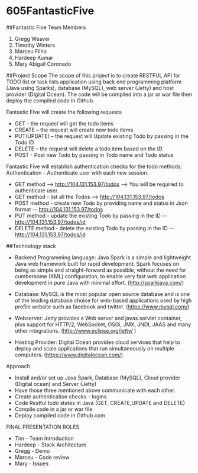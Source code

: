 # 605FantasticFive
##Fantastic Five Team Members  
1. Gregg Weaver 
2. Timothy Winters 
3. Marceu Filho 
4. Hardeep Kumar 
5. Mary Abigail Coronado 

##Project Scope
The scope of this project is to create RESTFUL API for TODO list or task lists application using back end programming platform (Java using Sparks), database (MySQL), web server (Jetty) and host provider (Digital Ocean). The code will be compiled into a jar or war file then deploy the compiled code in Github. 

Fantastic Five will create the following requests 

*	GET  - the request will get  the todo items
*	CREATE – the request will create new todo items
* PUT(UPDATE) – the request will Update existing Todo by passing in the Todo ID
*	DELETE – the request will delete a todo item based on the ID.
* POST - Post new Todo by passing in Todo name and Todo status

Fantastic Five will establish authentication checks for the todo methods. 
Authentication - Authenticate user with each new session.

* GET method --> http://104.131.153.97/todos --> You will be required to authenticate user.
* GET method - list all the Todos --> http://104.131.153.97/todos
* POST method - create new Todo by providing name and status in Json format -- http://104.131.153.97/todos
* PUT method - update the existing Todo by passing in the ID -- http://104.131.153.97/todos/id
* DELETE method - delete the existing Todo by passing in the ID -- http://104.131.153.97/todos/id

##Technology stack 

*	Backend Programming language: Java Spark is a simple and lightweight Java web framework built for rapid development.  Spark focuses on being as simple and straight-forward as possible, without the need for cumbersome (XML) configuration, to enable very fast web application development in pure Java with minimal effort. (http://sparkjava.com/)

* Database: MySQL is the most popular open source database and is one of the leading database choice for web-based applications used by high profile website such as facebook and twitter. (https://www.mysql.com/)

*	Webserver: Jetty provides a Web server and javax.servlet container, plus support for HTTP/2, WebSocket, OSGi, JMX, JNDI, JAAS and many other integrations. (http://www.eclipse.org/jetty/ )

*	Hosting Provider: Digital Ocean provides cloud services that help to deploy and scale applications that run simultaneously on multiple computers. (https://www.digitalocean.com/)


Approach

*	Install and/or set up Java Spark, Database (MySQL), Cloud provider (Digital ocean) and Server (Jetty)
*	Have those three mentioned above communicate with each other.
* Create authentication checks – logins 
*	Code Restful todo states in Java (GET, CREATE,UPDATE and DELETE)
*	Compile code in a jar or war file 
* Deploy compiled code in Github.com


FINAL PRESENTATION ROLES
* Tim - Team Introduction
* Hardeep - Stack Architecture
* Gregg - Demo
* Marceu - Code review
* Mary - Issues
